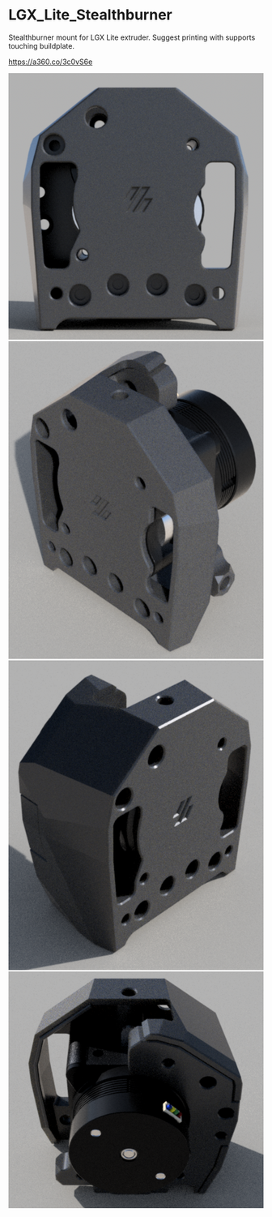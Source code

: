 # LGX_Lite_Stealthburner
Stealthburner mount for LGX Lite extruder.
Suggest printing with supports touching buildplate.

https://a360.co/3c0vS6e

![Screenshot](IMG_1.png)
![Screenshot](IMG_2.png)
![Screenshot](IMG_3.png)
![Screenshot](IMG_4.png)
